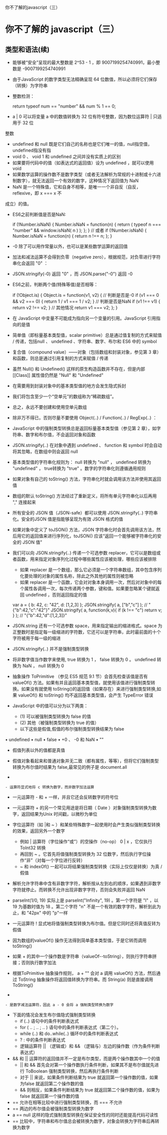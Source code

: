 你不了解的javascript（三）

# 你不了解的 javascript（三）

## 类型和语法(续)

- 能够被“安全”呈现的最大整数是 2^53 - 1 ，即 9007199254740991，最小整数是 -9007199254740991
- 由于JavaScript 的数字类型无法精确呈现 64 位数值，所以必须将它们保存（转换）为字符串
- 整数检测：

	return typeof num == "number" && num % 1 == 0;

- a | 0 可以将变量 a 中的数值转换为 32 位有符号整数，因为数位运算符 | 只适用于 32 位

整数

- undefined 和 null 既是它们自己的名称也是它们唯一的值，null指空值，undefined指没有指
- void 0 、 void 1 和 undefined 之间并没有实质上的区别
- 如果要将代码中的值（如表达式的返回值）设为 undefined ，就可以使用 void
- 如果数学运算的操作数不是数字类型（或者无法解析为常规的十进制或十六进制数字），就无法返回一个有效的数字，这种情况下返回值为 NaN
- NaN 是一个特殊值，它和自身不相等，是唯一一个非自反（自反，reflexive，即 x === x 不

成立）的值。

- ES6之前判断值是否是NaN:

	if (!Number.isNaN) {
	    Number.isNaN = function(n) {
	        return (
	            typeof n === "number" &&
	            window.isNaN( n )
	        );
	    };
	}
	// 或者
	if (!Number.isNaN) {
	    Number.isNaN = function(n) {
	    return n !== n;
	    };
	}

- -0 除了可以用作常量以外，也可以是某些数学运算的返回值
- 加法和减法运算不会得到负零（negative zero），根据规范，对负零进行字符串化会返回 "0" ：
- JSON.stringify(-0) 返回 "0" ，而 JSON.parse("-0") 返回 -0
- ES6之前，判断两个值(特殊等值)是否相等：

	if (!Object.is) {
	    Object.is = function(v1, v2) {
	    // 判断是否是-0
	    if (v1 === 0 && v2 === 0) {
	        return 1 / v1 === 1 / v2;
	    }
	    // 判断是否是NaN
	    if (v1 !== v1) {
	        return v2 !== v2;
	    }
	    // 其他情况
	    return v1 === v2;
	    };
	}

- 在 JavaScript 中变量不可能成为指向另一个变量的引用。JavaScript 引用指向的是值
- 简单值（即标量基本类型值，scalar primitive）总是通过值复制的方式来赋值 / 传递，包括null 、 undefined 、字符串、数字、布尔和 ES6 中的 symbol
- 复合值（compound value）——对象（包括数组和封装对象，参见第 3 章）和函数，则总是通过引用复制的方式来赋值 / 传递
- 虽然 Null() 和 Undefined() 这样的原生构造函数并不存在，但是内部 [[Class]] 属性值仍然是 "Null" 和 "Undefined"
- 在需要用到封装对象中的基本类型值的地方会发生隐式拆封
- 我们将包含至少一个“空单元”的数组称为“稀疏数组”。
- 总之，永远不要创建和使用空单元数组
- 除非万不得已，否则尽量不要使用 Object(..) / Function(..) / RegExp(..) ：
- JavaScript 中的强制类型转换总是返回标量基本类型值（参见第 2 章），如字符串、数字和布尔值，不会返回对象和函数
- JSON.stringify(..) 在对象中遇到 undefined 、 function 和 symbol 时会自动将其忽略，在数组中则会返回 null
- 基本类型值的字符串化规则为： null 转换为 "null" ， undefined 转换为 "undefined" ， true转换为 "true" 。数字的字符串化则遵循通用规则
- 如果对象有自己的 toString() 方法，字符串化时就会调用该方法并使用其返回值
- 数组的默认 toString() 方法经过了重新定义，将所有单元字符串化以后再用 "," 连接起来
- 所有安全的 JSON 值（JSON-safe）都可以使用 JSON.stringify(..) 字符串化。安全的JSON 值是指能够呈现为有效 JSON 格式的值
- 如果对象中定义了 toJSON() 方法，JSON 字符串化时会首先调用该方法，然后用它的返回值来进行序列化，toJSON() 应该“返回一个能够被字符串化的安全的 JSON 值”
- 我们可以向 JSON.stringify(..) 传递一个可选参数 replacer，它可以是数组或者函数，用来指定对象序列化过程中哪些属性应该被处理，哪些应该被排除
    - 如果 replacer 是一个数组，那么它必须是一个字符串数组，其中包含序列化要处理的对象的属性名称，除此之外其他的属性则被忽略
    - 如果 replacer 是一个函数，它会对对象本身调用一次，然后对对象中的每个属性各调用一次，每次传递两个参数，键和值。如果要忽略某个键就返回 undefined ，否则返回指定的值

	var a = {
	    b: 42,
	    c: "42",
	    d: [1,2,3]
	    };
	JSON.stringify( a, ["b","c"] ); // "{"b":42,"c":"42"}"
	JSON.stringify( a, function(k,v){
	    if (k !== "c") return v;
	} );  // "{"b":42,"d":[1,2,3]}"

- JSON.string 还有一个可选参数 space，用来指定输出的缩进格式。space 为正整数时是指定每一级缩进的字符数，它还可以是字符串，此时最前面的十个字符被用于每一级的缩进
- JSON.stringify(..) 并不是强制类型转换
- 将非数字值当作数字来使用, true 转换为 1 ， false 转换为 0 。 undefined 转换为 NaN ， null 转换为 0
- 抽象操作 ToPrimitive （参见 ES5 规范 9.1 节）会首先检查该值是否有 valueOf() 方法。如果有并且返回基本类型值，就使用该值进行强制类型转换。如果没有就使用 toString()的返回值（如果存在）来进行强制类型转换,如果 valueOf() 和 toString() 均不返回基本类型值，会产生 TypeError 错误
- JavaScript 中的值可以分为以下两类：
    - (1) 可以被强制类型转换为 false 的值
    - (2) 其他（被强制类型转换为 true 的值）
    - 以下这些是假值,假值的布尔强制类型转换结果为 false

• undefined
• null
• false
• +0 、 -0 和 NaN
• ""

- 假值列表以外的值都是真值
- 假值对象看起来和普通对象并无二致（都有属性，等等），但将它们强制类型转换为布尔值时结果为 false,最常见的例子是 document.all

-

    - 运算符显式地将 c 转换为数字，而非数字加法运算
- 一元运算符 - 和 + 一样，并且它还会反转数字的符号位
- 一元运算符 + 的另一个常见用途是将日期（ Date ）对象强制类型转换为数字，返回结果为Unix 时间戳，以微秒为单位
- 字位运算符（如 |和 ~ ）和某些特殊数字一起使用时会产生类似强制类型转换的效果，返回另外一个数字
    - 例如 | 运算符（字位操作“或”）的空操作（no-op） 0 | x ，它仅执行 ToInt32 转换
    - 再回到 ~ 。它首先将值强制类型转换为 32 位数字，然后执行字位操作“非”（对每一个字位进行反转）
    - ~ 和 indexOf() 一起可以将结果强制类型转换（实际上仅仅是转换）为真 / 假值
- 解析允许字符串中含有非数字字符，解析按从左到右的顺序，如果遇到非数字字符就停止。而转换不允许出现非数字字符，否则会失败并返回 NaN
- parseInt(1/0, 19) 实际上是 parseInt("Infinity", 19) 。第一个字符是 "I" ，以 19 为基数时值为 18 。第二个字符 "n" 不是一个有效的数字字符，解析到此为止，和 "42px" 中的 "p"一样
- 一元运算符 ! 显式地将值强制类型转换为布尔值。但是它同时还将真值反转为假值
- 因为数组的valueOf() 操作无法得到简单基本类型值，于是它转而调用 toString()
- 如果 + 的其中一个操作数是字符串（valueOf--toString），则执行字符串拼接；否则执行数字加法
- 根据ToPrimitive 抽象操作规则， a + "" 会对 a 调用 valueOf() 方法，然后通过 ToString 抽象操作将返回值转换为字符串。而 String(a) 则是直接调用 ToString()

-

    - 是数字减法运算符，因此 a - 0 会将 a 强制类型转换为数字
- 下面的情况会发生布尔值隐式强制类型转换
    - if (..) 语句中的条件判断表达式
    - for ( .. ; .. ; .. ) 语句中的条件判断表达式（第二个）。
    - while (..) 和 do..while(..) 循环中的条件判断表达式
    - ? : 中的条件判断表达式
    - 逻辑运算符 || （逻辑或）和 && （逻辑与）左边的操作数（作为条件判断表达式）
- && 和 || 运算符的返回值并不一定是布尔类型，而是两个操作数其中一个的值
    - || 和 && 首先会对第一个操作数执行条件判断，如果其不是布尔值就先进行 ToBoolean 强制类型转换，然后再执行条件判断
    - 对于 || 来说，如果条件判断结果为 true 就返回第一个操作数的值，如果为false 就返回第二个操作数的值
    - && 则相反，如果条件判断结果为 true 就返回第二个操作数的值，如果为 false 就返回第一个操作数的值
- == 允许在相等比较中进行强制类型转换，而 === 不允许
- == 两边的布尔值会被强制类型转换为数字
- a == null 这样的隐式强制类型转换在保证安全性的同时还能提高代码可读性
- == 比较中，字符串和布尔值总会被转换为数字，对象会转换为字符串后再转换为数字


